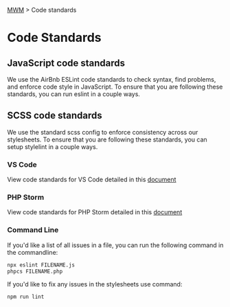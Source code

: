 [MWM](README.md) > Code standards

# Code Standards

## JavaScript code standards

We use the AirBnb ESLint code standards to check syntax, find problems, and enforce code style in
JavaScript. To ensure that you are following these standards, you can run eslint in a couple ways.

## SCSS code standards

We use the standard scss config to enforce consistency across our stylesheets. To ensure that you are following these standards, you can setup stylelint in a couple ways.

### VS Code

View code standards for VS Code detailed in this [document](https://wiki.indeed.com/display/MKT/Configuring+Visual+Studio+Code+for+MSYS+WebDev+standards)

### PHP Storm

View code standards for PHP Storm detailed in this [document](https://wiki.indeed.com/display/MKT/Configuring+PHPStorm+for+MSYS+WebDev+standards)

### Command Line

If you'd like a list of all issues in a file, you can run the following command in the commandline:

```bash
npx eslint FILENAME.js
phpcs FILENAME.php
```

If you'd like to fix any issues in the stylesheets use command:
```bash
npm run lint
```